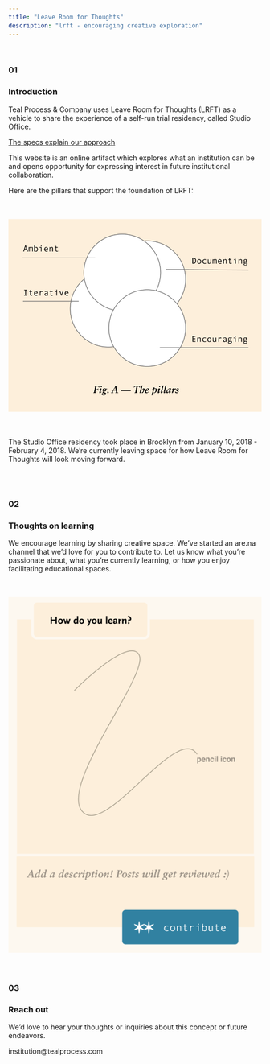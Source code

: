 ```yaml
---
title: "Leave Room for Thoughts"
description: "lrft - encouraging creative exploration"
---
```


<div class="gridded">
	<div class="row">
		<div class="col-3 sm-col-0">&nbsp;</div>
		<div class="col-1 sm-col-1">
			<h3 class="label ta-right">01</h3>
		</div>
		<div class="col-4 sm-col-11">
			<h3>Introduction</h3>
			<p>Teal Process & Company uses Leave Room for Thoughts (LRFT) as a vehicle to share the experience of a self-run trial residency, called Studio Office.</p>
			<a href="/learn-more" target="_blank"><div class="btn btn-orange">
				<p>The specs explain our approach</p>
				<i class="arrow right"></i>
			</div></a>
			<p>This website is an online artifact which explores what an institution can be and opens opportunity for expressing interest in future institutional collaboration.</p>
			<p>Here are the pillars that support the foundation of LRFT:</p>
		</div>
		<div class="col-4 sm-col-0">&nbsp;</div>
	</div>
	<div class="row">
		<div class="col-4 sm-col-1">&nbsp;</div>
		<div class="col-4 sm-col-11">
			<img src="./images/pillars.png">
		</div>
		<div class="col-4 sm-col-0">&nbsp;</div>
	</div>
	<div class="row">
		<div class="col-4 sm-col-1">&nbsp;</div>
		<div class="col-4 sm-col-11">
			<p>The Studio Office residency took place in Brooklyn from January 10, 2018 - February 4, 2018. We’re currently leaving space for how Leave Room for Thoughts will look moving forward.</p>
		</div>
		<div class="col-4 sm-col-0">&nbsp;</div>
	</div>
	<!-- section 02 -->
	<div class="row newSection">
		<div class="col-3 sm-col-0">&nbsp;</div>
		<div class="col-1 sm-col-1">
			<h3 class="label ta-right">02</h3>
		</div>
		<div class="col-4 sm-col-11">
			<h3>Thoughts on learning</h3>
			<p>We encourage learning by sharing creative space. We’ve started an are.na channel that we’d love for you to contribute to. Let us know what you’re passionate about,  what you’re currently learning, or how you enjoy facilitating educational spaces. </p>
		</div>
		<div class="col-4 sm-col-0">&nbsp;</div>
	</div>
	<div class="row">
		<div class="col-4 sm-col-1">&nbsp;</div>
		<div class="col-4 sm-col-11">
			<img src="./images/arena-draw.png">
		</div>
		<div class="col-4 sm-col-0">&nbsp;</div>
	</div>
	<!-- section 03 -->
	<div class="row newSection">
		<div class="col-3 sm-col-0">&nbsp;</div>
		<div class="col-1 sm-col-1">
			<h3 class="label ta-right">03</h3>
		</div>
		<div class="col-4 sm-col-11">
			<h3>Reach out</h3>
			<p>We’d love to hear your thoughts or inquiries about this concept or future endeavors.</p>
			<p class="mono">institution@tealprocess.com</p>
		</div>
		<div class="col-4 sm-col-0">&nbsp;</div>
	</div>
</div>